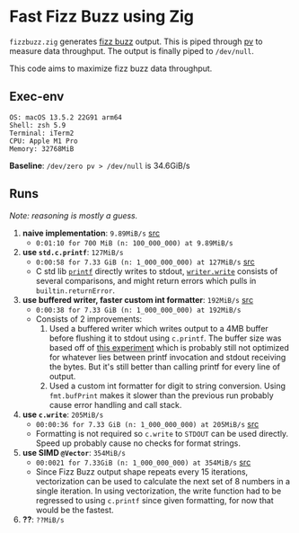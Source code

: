 # Fast Fizz Buzz using Zig

`fizzbuzz.zig` generates [fizz buzz](https://en.wikipedia.org/wiki/Fizz_buzz)
output. This is piped through [pv](http://www.ivarch.com/programs/pv.shtml) to
measure data throughput. The output is finally piped to `/dev/null`.

This code aims to maximize fizz buzz data throughput.

## Exec-env

```
OS: macOS 13.5.2 22G91 arm64
Shell: zsh 5.9
Terminal: iTerm2
CPU: Apple M1 Pro
Memory: 32768MiB

```

**Baseline**: `/dev/zero pv > /dev/null` is 34.6GiB/s

## Runs

_Note: reasoning is mostly a guess._

1.  **naive implementation**: `9.89MiB/s` [src](https://github.com/18alantom/fizzbuzz/blob/173578984cae2e13f3f3f3a5dd4369926d96b84a/fizzbuzz.zig)
    - `0:01:10 for 700 MiB (n: 100_000_000) at 9.89MiB/s`
2.  **use `std.c.printf`**: `127MiB/s`
    - `0:00:58 for 7.33 GiB (n: 1_000_000_000) at 127MiB/s` [src](https://github.com/18alantom/fizzbuzz/blob/62fbe6c14ece93f747061e9afb6705a073f78c60/fizzbuzz.zig)
    - C std lib [`printf`](https://man7.org/linux/man-pages/man3/fprintf.3.html) directly writes to stdout, [`writer.write`](https://github.com/ziglang/zig/blob/d68f39b5412e0aeb59d71c9f676221212261dc8c/lib/std/fs/file.zig#L1157) consists of several comparisons, and might return errors which pulls in `builtin.returnError`.
3.  **use buffered writer, faster custom int formatter**: `192MiB/s` [src](https://github.com/18alantom/fizzbuzz/blob/845f435d12495149a0bf72940dca5d61e30678a7/fizzbuzz.zig)
    - `0:00:38 for 7.33 GiB (n: 1_000_000_000) at 192MiB/s`
    - Consists of 2 improvements:
      1. Used a buffered writer which writes output to a 4MB buffer before flushing it to
         stdout using `c.printf`. The buffer size was based off of [this experiment](https://gist.github.com/18alantom/fac21902a1e7b295cac16f3772f42df3#file-fast_zeros-zig) which is probably
         still not optimized for whatever lies between printf invocation and stdout receiving
         the bytes. But it's still better than calling printf for every line of output.
      2. Used a custom int formatter for digit to string conversion. Using
         `fmt.bufPrint` makes it slower than the previous run probably cause
         error handling and call stack.
4.  **use `c.write`**: `205MiB/s`
    - `00:00:36 for 7.33 GiB (n: 1_000_000_000) at 205MiB/s` [src](https://github.com/18alantom/fizzbuzz/blob/06a04aaa83a4971885ea0529c9c083ff26a3b975/fizzbuzz.zig)
    - Formatting is not required so `c.write` to `STDOUT` can be used directly.
      Speed up probably cause no checks for format strings.
5.  **use SIMD `@Vector`**: `354MiB/s`
    - `00:0021 for 7.33GiB (n: 1_000_000_000) at 354MiB/s` [src](https://github.com/18alantom/fizzbuzz/blob/bdc1040a03691a85ddcea4798b7cdd880854fdef/fizzbuzz.zig)
    - Since Fizz Buzz output shape repeats every 15 iterations, vectorization can be used
      to calculate the next set of 8 numbers in a single iteration. In using vectorization,
      the write function had to be regressed to using `c.printf` since given
      formatting, for now that would be the fastest.
6.  **??**: `??MiB/s`
